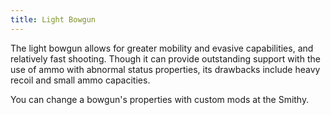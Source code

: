 ```yaml
---
title: Light Bowgun
---
```


The light bowgun allows for greater mobility and evasive capabilities, and relatively fast shooting. Though it can provide outstanding support with the use of ammo with abnormal status properties, its drawbacks include heavy recoil and small ammo capacities.

You can change a bowgun's properties with custom mods at the Smithy.

